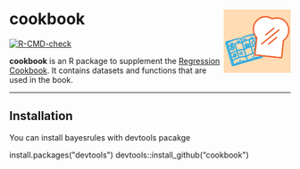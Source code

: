 # cookbook <img src="man/figures/cookbook.png" align="right" alt="Cookbook!" width="120" />



<!-- badges: start -->
[![R-CMD-check](https://github.com/andytai7/cookbook/workflows/R-CMD-check/badge.svg)](https://github.com/andytai7/cookbook/actions)
<!-- badges: end -->

**cookbook** is an R package to supplement the [Regression Cookbook](https://alexrod61.github.io/regression-cookbook/). It contains datasets and
functions that are used in the book. 

<hr>

## Installation

You can install bayesrules with devtools pacakge

install.packages("devtools")
devtools::install_github(“cookbook")
